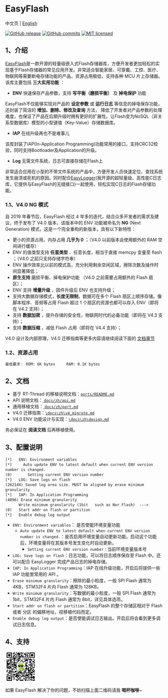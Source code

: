 # EasyFlash

中文页 | [English](README.md)

[![GitHub release](https://img.shields.io/github/release/armink/EasyFlash.svg)](https://github.com/armink/EasyFlash/releases/latest) [![GitHub commits](https://img.shields.io/github/commits-since/armink/EasyFlash/4.1.0.svg)](https://github.com/armink/EasyFlash/compare/4.1.0...master) [![MIT licensed](https://img.shields.io/badge/license-MIT-blue.svg)](https://raw.githubusercontent.com/armink/EasyFlash/master/LICENSE)

## 1、介绍

[EasyFlash](https://github.com/armink/EasyFlash)是一款开源的轻量级嵌入式Flash存储器库，方便开发者更加轻松的实现基于Flash存储器的常见应用开发。非常适合智能家居、可穿戴、工控、医疗、物联网等需要断电存储功能的产品，资源占用极低，支持各种 MCU 片上存储器。该库主要包括 **三大实用功能** ：

- **ENV** 快速保存产品参数，支持 **写平衡（磨损平衡）** 及 **掉电保护** 功能

EasyFlash不仅能够实现对产品的 **设定参数** 或 **运行日志** 等信息的掉电保存功能，还封装了简洁的 **增加、删除、修改及查询** 方法， 降低了开发者对产品参数的处理难度，也保证了产品在后期升级时拥有更好的扩展性。让Flash变为NoSQL（非关系型数据库）模型的小型键值（Key-Value）存储数据库。

- **IAP** 在线升级再也不是难事儿

该库封装了IAP(In-Application Programming)功能常用的接口，支持CRC32校验，同时支持Bootloader及Application的升级。

- **Log** 无需文件系统，日志可直接存储在Flash上

非常适合应用在小型的不带文件系统的产品中，方便开发人员快速定位、查找系统发生崩溃或死机的原因。同时配合[EasyLogger](https://github.com/armink/EasyLogger)(我开源的超轻量级、高性能C日志库，它提供与EasyFlash的无缝接口)一起使用，轻松实现C日志的Flash存储功能。

### 1.1、V4.0 NG 模式

自 2019 年春节后，EasyFlash 经过 4 年多的迭代，结合众多开发者的需求及建议，终于发布了 V4.0 版本，该版本中的 ENV 功能被命名为 **NG** (Next Generation) 模式，这是一个完全重构的新版本，具有以下新特性：

- 更小的资源占用，内存占用 **几乎为 0** ；（V4.0 以前版本会使用额外的 RAM 空间进行缓存）
- ENV 的值类型支持 **任意类型** 、任意长度，相当于直接 memcpy 变量至 flash ；（V4.0 之前只支持存储字符串）
- ENV 操作效率比以前的模式高，充分利用剩余空闲区域，擦除次数及操作时间显著降低；
- **原生支持** 磨损平衡、掉电保护功能 （V4.0 之前需要占用额外的 Flash 扇区）；
- ENV 支持 **增量升级** ，固件升级后 ENV 也支持升级；
- 支持大数据存储模式，**长度无限制**，数据可在多个 Flash 扇区上顺序存储。像脚本程序、音频等占用 Flash 超过 1 个扇区的资源也都可以存入 ENV（即将在 V4.2 支持）；
- 支持 **数据加密** ，提升存储的安全性，物联网时代的必备功能（即将在 V4.3 支持）；
- 支持 **数据压缩** ，减低 Flash 占用（即将在 V4.4 支持）；

V4.0 设计及内部原理，V4.0 迁移指南等更多内容请继续阅读下面的 [文档章节](#2、文档) 

### 1.2、资源占用

```
最低要求： ROM: 6K bytes     RAM: 0.1K bytes
```

## 2、文档

- 基于 RT-Thread 的移植说明文档：[`ports/README.md`](ports/README.md)
- API 说明文档：[ `docs/zh/api.md`](docs/zh/api.md)
- 通用移植文档：[ `docs/zh/port.md`](docs/zh/port.md)
- V4.0 迁移指南：[`\docs\zh\v4_migrate.md`](/docs/zh/v4_migrate.md)
- V4.0 ENV 功能设计与实现：[`\docs\zh\design.md`](/docs/zh/design.md)

务必保证在 **阅读文档** 后再移植使用。

## 3、配置说明

```shell
[*]   ENV: Environment variables                                                     
[*]     Auto update ENV to latest default when current ENV version number is changed.
(0)       Setting current ENV version number                                         
[*]   LOG: Save logs on flash                                                        
(262144) Saved log area size. MUST be aligned by erase minimum granularity           
[*]   IAP: In Application Programming                                                
(4096) Erase minimum granularity                                                     
      Write minimum granularity (1bit   such as Nor Flash)  --->                     
(0)   Start addr on flash or partition                                               
[*]   Enable debug log output     
```

- `ENV: Environment variables`： 是否使能环境变量功能
  - `Auto update ENV to latest default when current ENV version number is changed.`：是否启用环境变量自动更新功能。启动这个功能后，环境变量将在其版本号发生变化时自动更新。
    - `Setting current ENV version number` : 当前环境变量版本号
- `LOG: Save logs on flash`：日志功能，可以将日志顺序保存至 Flash 中。还可以配合 EasyLogger 完成产品日志的掉电存储。
- `IAP: In Application Programming`：IAP 在线升级功能，开启后将提供一些 IAP 功能里常用的 API 。
- `Erase minimum granularity`：擦除的最小粒度，一般 SPI Flash 通常为 4KB，STM32F4 片内 Flash 通常为 128KB。
- `Write minimum granularity`：写数据的最小粒度，一般 SPI Flash 通常为 1bit，STM32F4 片内 Flash 通常为 8bit，详见具体选项。
- `Start addr on flash or partition`：EasyFlash 的整个存储区相对于 Flash 或者 分区 的偏移地址，视移植代码而定。
- `Enable debug log output`：是否使能调试日志输出。开启后将会看到更多调试日志信息。

## 4、支持

![support](./docs/zh/images/wechat_support.png)


如果 EasyFlash 解决了你的问题，不妨扫描上面二维码请我 **喝杯咖啡**~ 